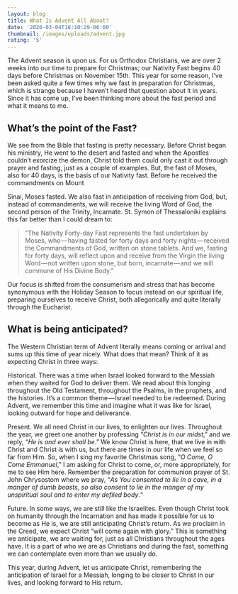 ```yaml
---
layout: blog
title: What Is Advent All About?
date: '2020-03-04T18:10:29-06:00'
thumbnail: /images/uploads/advent.jpg
rating: '5'
---
```

The Advent season is upon us. For us Orthodox Christians, we are over 2 weeks into our time to prepare for Christmas; our Nativity Fast begins 40 days before Christmas on November 15th. This year for some reason, I’ve been asked quite a few times why we fast in preparation for Christmas, which is strange because I haven’t heard that question about it in years. Since it has come up, I’ve been thinking more about the fast period and what it means to me.

## What’s the point of the Fast?

We see from the Bible that fasting is pretty necessary. Before Christ began his ministry, He went to the desert and fasted and when the Apostles couldn’t exorcize the demon, Christ told them could only cast it out through prayer and fasting, just as a couple of examples. But, the fast of Moses, also for 40 days, is the basis of our Nativity fast. Before he received the commandments on Mount

Sinai, Moses fasted. We also fast in anticipation of receiving from God, but, instead of commandments, we will receive the living Word of God, the second person of the Trinity, Incarnate. St. Symon of Thessaloniki explains this far better than I could dream to:

> “The Nativity Forty-day Fast represents the fast undertaken by Moses, who — having fasted for forty days and forty nights — received the Commandments of God, written on stone tablets. And we, fasting for forty days, will reflect upon and receive from the Virgin the living Word — not written upon stone, but born, incarnate — and we will commune of His Divine Body.”

Our focus is shifted from the consumerism and stress that has become synonymous with the Holiday Season to focus instead on our spiritual life, preparing ourselves to receive Christ, both allegorically and quite literally through the Eucharist.

## What is being anticipated?

The Western Christian term of Advent literally means coming or arrival and sums up this time of year nicely. What does that mean? Think of it as expecting Christ in three ways:

Historical. There was a time when Israel looked forward to the Messiah when they waited for God to deliver them. We read about this longing throughout the Old Testament, throughout the Psalms, in the prophets, and the histories. It’s a common theme — Israel needed to be redeemed. During Advent, we remember this time and imagine what it was like for Israel, looking outward for hope and deliverance.

Present. We all need Christ in our lives, to enlighten our lives. Throughout the year, we greet one another by professing “_Christ is in our midst_,” and we reply, “_He is and ever shall be_.” We know Christ is here, that we live in with Christ and Christ is with us, but there are times in our life when we feel so far from Him. So, when I sing my favorite Christmas song, “_O Come, O Come Emmanuel_,” I am asking for Christ to come, or, more appropriately, for me to see Him here. Remember the preparation for communion prayer of St. John Chrysostom where we pray, “_As You consented to lie in a cave, in a manger of dumb beasts, so also consent to lie in the manger of my unspiritual soul and to enter my defiled body_.“

Future. In some ways, we are still like the Israelites. Even though Christ took on humanity through the Incarnation and has made it possible for us to become as He is, we are still anticipating Christ’s return. As we proclaim in the Creed, we expect Christ “will come again with glory.” This is something we anticipate, we are waiting for, just as all Christians throughout the ages have. It is a part of who we are as Christians and during the fast, something we can contemplate even more than we usually do.

This year, during Advent, let us anticipate Christ, remembering the anticipation of Israel for a Messiah, longing to be closer to Christ in our lives, and looking forward to His return.
